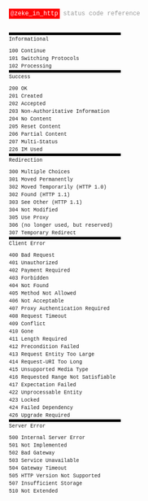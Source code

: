 <!--
title: Life in HTTP
description: Events in my life as HTTP status codes
website: http://zeke.sikelianos.com/http
keywords: [http, twitter, absurdism]
layout: false
publish_date: 2011-08-08
end: 2011-08-08
-->

<head>
  <meta http-equiv="Content-type" content="text/html; charset=utf-8">
  <title>http response codes</title>
  <meta name="viewport" content="width=device-width, initial-scale=1">
  <style type="text/css" media="screen">
    body {
      font-family: "Anonymous Pro", "Menlo", "Consolas", "Bitstream Vera Sans Mono", "Courier New", monospace;
      font-size: 12px;
      padding: 20px;
    }
    body > p {
      margin: 80px 0 20px 0;
      padding: 0;
      color: black;
      color: #999;
    }
    body > p > a {
      margin: 0;
      padding: 0;
      background-color: red;
      color: white;
      text-decoration: none;
      padding: 3px 3px 3px 3px;
    }
    body > p > a > span {
      color: pink;
    }
    body > p > a:hover {
      background-color: black;
    }
    body > ul {
      display: block;
      float: none;
      clear: both;
      margin: 30px 0 0 0;
      padding: 0;
      list-style: none;
    }
    body > ul > li {
      margin: 0;
      padding: 0;
      display: block;
      float: left;
      border-top: 5px solid black;
      width: 220px;
      margin-right: 20px;
    }
    body > ul > li > ul {
      margin: 0;
      padding: 0;
      list-style: none;
    }
    body > ul > li > ul > li {
      font-size: 10px;
      padding: 2px 0 2px 0;
    }
    body > ul > li > ul > li:first-child {
      padding: 3px 0 10px 0;
    }
  </style>
</head>

<body>
  <p>
    <a href="http://twitter.com/zeke_in_http"><span>@</span>zeke_in_http</a>
    status code reference
  </p>

  <ul>
    <li>
      <ul>
        <li>Informational</li>
        <li>100 Continue</li>
        <li>101 Switching Protocols</li>
        <li>102 Processing</li>
      </ul>
    </li>
    <li>
      <ul>
        <li>Success
        <li>200 OK
        <li>201 Created
        <li>202 Accepted
        <li>203 Non-Authoritative Information
        <li>204 No Content
        <li>205 Reset Content
        <li>206 Partial Content
        <li>207 Multi-Status
        <li>226 IM Used</li>
      </ul>
    </li>
    <li>
      <ul>
        <li>Redirection
        <li>300 Multiple Choices
        <li>301 Moved Permanently
        <li>302 Moved Temporarily (HTTP 1.0)
        <li>302 Found (HTTP 1.1)
        <li>303 See Other (HTTP 1.1)
        <li>304 Not Modified
        <li>305 Use Proxy
        <li>306 (no longer used, but reserved)
        <li>307 Temporary Redirect</li>
      </ul>
    </li>
    <li>
      <ul>
        <li>Client Error
        <li>400 Bad Request
        <li>401 Unauthorized
        <li>402 Payment Required
        <li>403 Forbidden
        <li>404 Not Found
        <li>405 Method Not Allowed
        <li>406 Not Acceptable
        <li>407 Proxy Authentication Required
        <li>408 Request Timeout
        <li>409 Conflict
        <li>410 Gone
        <li>411 Length Required
        <li>412 Precondition Failed
        <li>413 Request Entity Too Large
        <li>414 Request-URI Too Long
        <li>415 Unsupported Media Type
        <li>416 Requested Range Not Satisfiable
        <li>417 Expectation Failed
        <li>422 Unprocessable Entity
        <li>423 Locked
        <li>424 Failed Dependency
        <li>426 Upgrade Required</li>
      </ul>
    </li>
    <li>
      <ul>
        <li>Server Error
        <li>500 Internal Server Error
        <li>501 Not Implemented
        <li>502 Bad Gateway
        <li>503 Service Unavailable
        <li>504 Gateway Timeout
        <li>505 HTTP Version Not Supported
        <li>507 Insufficient Storage
        <li>510 Not Extended</li>
      </ul>
    </li>
  </ul>
</body>
